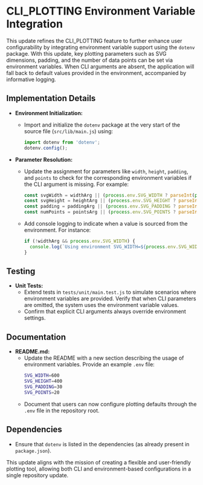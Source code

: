 # CLI_PLOTTING Environment Variable Integration

This update refines the CLI_PLOTTING feature to further enhance user configurability by integrating environment variable support using the `dotenv` package. With this update, key plotting parameters such as SVG dimensions, padding, and the number of data points can be set via environment variables. When CLI arguments are absent, the application will fall back to default values provided in the environment, accompanied by informative logging.

## Implementation Details

- **Environment Initialization:**
  - Import and initialize the `dotenv` package at the very start of the source file (`src/lib/main.js`) using:
    ```js
    import dotenv from 'dotenv';
    dotenv.config();
    ```

- **Parameter Resolution:**
  - Update the assignment for parameters like `width`, `height`, `padding`, and `points` to check for the corresponding environment variables if the CLI argument is missing. For example:
    ```js
    const svgWidth = widthArg || (process.env.SVG_WIDTH ? parseInt(process.env.SVG_WIDTH, 10) : 500);
    const svgHeight = heightArg || (process.env.SVG_HEIGHT ? parseInt(process.env.SVG_HEIGHT, 10) : 300);
    const padding = paddingArg || (process.env.SVG_PADDING ? parseInt(process.env.SVG_PADDING, 10) : 20);
    const numPoints = pointsArg || (process.env.SVG_POINTS ? parseInt(process.env.SVG_POINTS, 10) : 10);
    ```
  - Add console logging to indicate when a value is sourced from the environment. For instance:
    ```js
    if (!widthArg && process.env.SVG_WIDTH) {
      console.log(`Using environment SVG_WIDTH=${process.env.SVG_WIDTH}`);
    }
    ```

## Testing

- **Unit Tests:**
  - Extend tests in `tests/unit/main.test.js` to simulate scenarios where environment variables are provided. Verify that when CLI parameters are omitted, the system uses the environment variable values.
  - Confirm that explicit CLI arguments always override environment settings.

## Documentation

- **README.md:**
  - Update the README with a new section describing the usage of environment variables. Provide an example `.env` file:
    ```bash
    SVG_WIDTH=600
    SVG_HEIGHT=400
    SVG_PADDING=30
    SVG_POINTS=20
    ```
  - Document that users can now configure plotting defaults through the `.env` file in the repository root.

## Dependencies

- Ensure that `dotenv` is listed in the dependencies (as already present in `package.json`).

This update aligns with the mission of creating a flexible and user-friendly plotting tool, allowing both CLI and environment-based configurations in a single repository update.